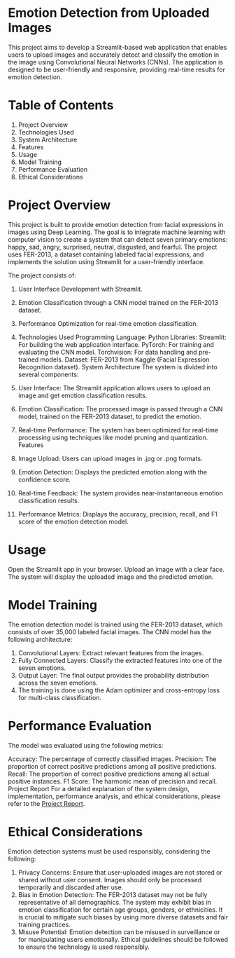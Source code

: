 # Emotion Detection from Uploaded Images
This project aims to develop a Streamlit-based web application that enables users to upload images and accurately detect and classify the emotion in the image using Convolutional Neural Networks (CNNs). The application is designed to be user-friendly and responsive, providing real-time results for emotion detection.

# Table of Contents
1. Project Overview
2. Technologies Used
3. System Architecture
4. Features
5. Usage
6. Model Training
7. Performance Evaluation
8. Ethical Considerations

# Project Overview
This project is built to provide emotion detection from facial expressions in images using Deep Learning. The goal is to integrate machine learning with computer vision to create a system that can detect seven primary emotions: happy, sad, angry, surprised, neutral, disgusted, and fearful. The project uses FER-2013, a dataset containing labeled facial expressions, and implements the solution using Streamlit for a user-friendly interface.

The project consists of:

1. User Interface Development with Streamlit.
2. Emotion Classification through a CNN model trained on the FER-2013 dataset.
3. Performance Optimization for real-time emotion classification.
4. Technologies Used
    Programming Language: Python
    Libraries:
    Streamlit: For building the web application interface.
    PyTorch: For training and evaluating the CNN model.
    Torchvision: For data handling and pre-trained models.
    Dataset: FER-2013 from Kaggle (Facial Expression Recognition dataset).
    System Architecture
The system is divided into several components:

1. User Interface: The Streamlit application allows users to upload an image and get emotion classification results.
2. Emotion Classification: The processed image is passed through a CNN model, trained on the FER-2013 dataset, to predict the emotion.
3. Real-time Performance: The system has been optimized for real-time processing using techniques like model pruning and quantization.
Features
4. Image Upload: Users can upload images in .jpg or .png formats.
5. Emotion Detection: Displays the predicted emotion along with the confidence score.
6. Real-time Feedback: The system provides near-instantaneous emotion classification results.
7. Performance Metrics: Displays the accuracy, precision, recall, and F1 score of the emotion detection model.

# Usage
Open the Streamlit app in your browser.
Upload an image with a clear face.
The system will display the uploaded image and the predicted emotion.

# Model Training
The emotion detection model is trained using the FER-2013 dataset, which consists of over 35,000 labeled facial images. The CNN model has the following architecture:

1. Convolutional Layers: Extract relevant features from the images.
2. Fully Connected Layers: Classify the extracted features into one of the seven emotions.
3. Output Layer: The final output provides the probability distribution across the seven emotions.
4. The training is done using the Adam optimizer and cross-entropy loss for multi-class classification.

# Performance Evaluation
The model was evaluated using the following metrics:

Accuracy: The percentage of correctly classified images.
Precision: The proportion of correct positive predictions among all positive predictions.
Recall: The proportion of correct positive predictions among all actual positive instances.
F1 Score: The harmonic mean of precision and recall.
Project Report
For a detailed explanation of the system design, implementation, performance analysis, and ethical considerations, please refer to the [Project Report](https://docs.google.com/document/d/1LzMS5z27AG2OpO_5vh_Y7bY_Vc58gibGUrjFLlSxyq8/edit?tab=t.0).

# Ethical Considerations
Emotion detection systems must be used responsibly, considering the following:

1. Privacy Concerns: Ensure that user-uploaded images are not stored or shared without user consent. Images should only be processed temporarily and discarded after use.
2. Bias in Emotion Detection: The FER-2013 dataset may not be fully representative of all demographics. The system may exhibit bias in emotion classification for certain age groups, genders, or ethnicities. It is crucial to mitigate such biases by using more diverse datasets and fair training practices.
3. Misuse Potential: Emotion detection can be misused in surveillance or for manipulating users emotionally. Ethical guidelines should be followed to ensure the technology is used responsibly.
